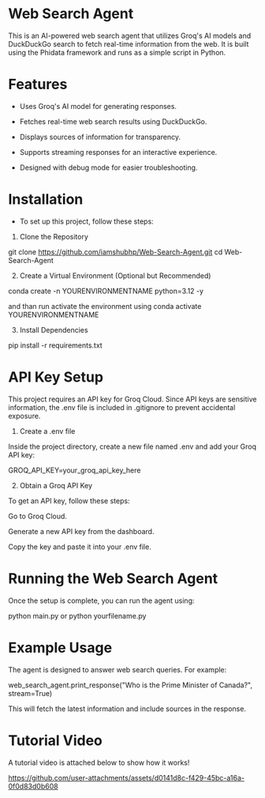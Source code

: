 # Web Search Agent

This is an AI-powered web search agent that utilizes Groq's AI models and DuckDuckGo search to fetch real-time information from the web. It is built using the Phidata framework and runs as a simple script in Python.

# Features

- Uses Groq's AI model for generating responses.

- Fetches real-time web search results using DuckDuckGo.

- Displays sources of information for transparency.

- Supports streaming responses for an interactive experience.

- Designed with debug mode for easier troubleshooting.

# Installation

- To set up this project, follow these steps:

1. Clone the Repository

git clone https://github.com/iamshubhp/Web-Search-Agent.git
cd Web-Search-Agent

2. Create a Virtual Environment (Optional but Recommended)

conda create -n YOURENVIRONMENTNAME python=3.12 -y

and than run activate the environment using 
conda activate YOURENVIRONMENTNAME

3. Install Dependencies

pip install -r requirements.txt

# API Key Setup

This project requires an API key for Groq Cloud. Since API keys are sensitive information, the .env file is included in .gitignore to prevent accidental exposure.

1. Create a .env file

Inside the project directory, create a new file named .env and add your Groq API key:

GROQ_API_KEY=your_groq_api_key_here

2. Obtain a Groq API Key

To get an API key, follow these steps:

Go to Groq Cloud.

Generate a new API key from the dashboard.

Copy the key and paste it into your .env file.

# Running the Web Search Agent

Once the setup is complete, you can run the agent using:

python main.py or python yourfilename.py

# Example Usage

The agent is designed to answer web search queries. For example:

web_search_agent.print_response("Who is the Prime Minister of Canada?", stream=True)

This will fetch the latest information and include sources in the response.

# Tutorial Video

A tutorial video is attached below to show how it works!



https://github.com/user-attachments/assets/d0141d8c-f429-45bc-a16a-0f0d83d0b608



